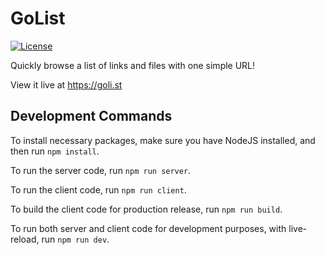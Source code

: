 # GoList

[![License](https://img.shields.io/badge/License-Apache%202.0-blue.svg)](https://opensource.org/licenses/Apache-2.0)

Quickly browse a list of links and files with one simple URL!

View it live at https://goli.st

## Development Commands

To install necessary packages, make sure you have NodeJS installed, and then run `npm install`.

To run the server code, run `npm run server`.

To run the client code, run `npm run client`.

To build the client code for production release, run `npm run build`.

To run both server and client code for development purposes, with live-reload, run `npm run dev`.
